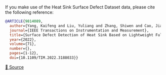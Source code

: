 If you make use of the Heat Sink Surface Defect Dataset data, please cite the following reference:

```bibtex
@ARTICLE{9814089,
  author={Yang, Kaifeng and Liu, Yuliang and Zhang, Shiwen and Cao, Jiajian},
  journal={IEEE Transactions on Instrumentation and Measurement}, 
  title={Surface Defect Detection of Heat Sink Based on Lightweight Fully Convolutional Network}, 
  year={2022},
  volume={71},
  number={},
  pages={1-12},
  doi={10.1109/TIM.2022.3188033}}

```

[🔗 Source](https://ieeexplore.ieee.org/document/9814089)

